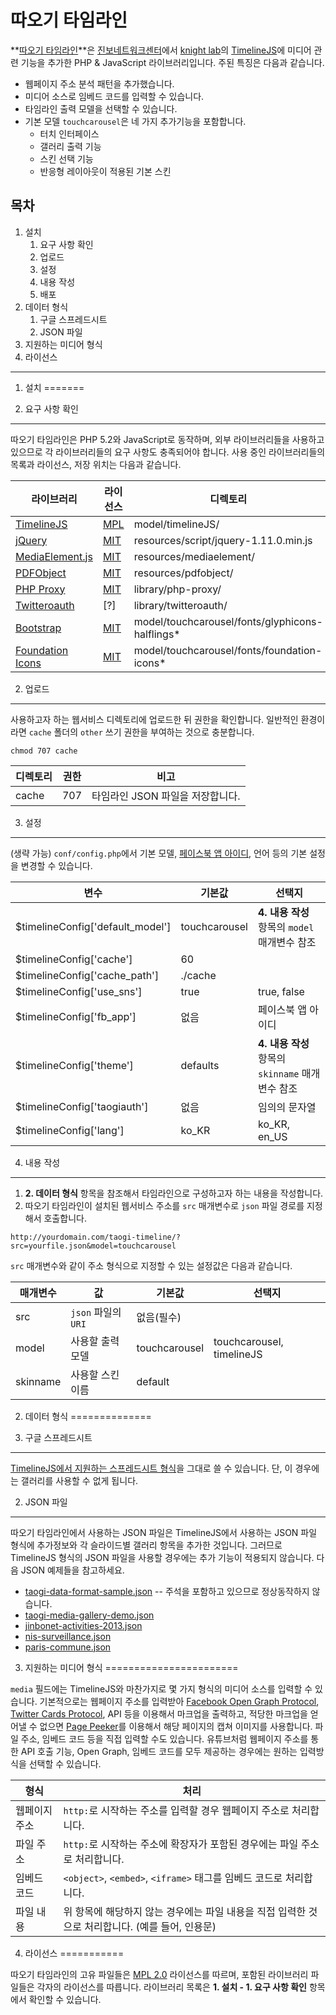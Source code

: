따오기 타임라인
===============

**[따오기 타임라인][repository-taogi-timeline]**은 [진보네트워크센터][jinbonet]에서 [knight lab][knightlab]의 [TimelineJS][repository-timelinejs]에 미디어 관련 기능을 추가한 PHP & JavaScript 라이브러리입니다. 주된 특징은 다음과 같습니다.

* 웹페이지 주소 분석 패턴을 추가했습니다.
* 미디어 소스로 임베드 코드를 입력할 수 있습니다.
* 타임라인 출력 모델을 선택할 수 있습니다.
* 기본 모델 `touchcarousel`은 네 가지 추가기능을 포함합니다.
  * 터치 인터페이스
  * 갤러리 출력 기능
  * 스킨 선택 기능
  * 반응형 레이아웃이 적용된 기본 스킨

목차
----------------------

1.  설치
    1.  요구 사항 확인
    2.  업로드
    3.  설정
    4.  내용 작성
    5.  배포
2.  데이터 형식
    1.  구글 스프레드시트
    2.  JSON 파일
3.  지원하는 미디어 형식
4.  라이선스

--------------------------------------------------------------------------------

1. 설치
=======

1. 요구 사항 확인
-----------------

따오기 타임라인은 PHP 5.2와 JavaScript로 동작하며, 외부 라이브러리들을 사용하고 있으므로 각 라이브러리들의 요구 사항도 충족되어야 합니다. 사용 중인 라이브러리들의 목록과 라이선스, 저장 위치는 다음과 같습니다.

| 라이브러리                                        | 라이선스              | 디렉토리                                          |
|---------------------------------------------------|-----------------------|---------------------------------------------------|
| [TimelineJS][repository-timelinejs]               | [MPL][license-mpl]    | model/timelineJS/                                 |
| [jQuery][repository-jquery]                       | [MIT][license-mit]    | resources/script/jquery-1.11.0.min.js             |
| [MediaElement.js][repository-mediaelement]        | [MIT][license-mit]    | resources/mediaelement/                           |
| [PDFObject][repository-pdfobject]                 | [MIT][license-mit]    | resources/pdfobject/                              |
| [PHP Proxy][repository-php-proxy]                 | [MIT][license-mit]    | library/php-proxy/                                |
| [Twitteroauth][repository-twitteroauth]           | [?]                   | library/twitteroauth/                             |
| [Bootstrap][repository-bootstrap]                 | [MIT][license-mit]    | model/touchcarousel/fonts/glyphicons-halflings*   |
| [Foundation Icons][repository-foundation-icons]   | [MIT][license-mit]    | model/touchcarousel/fonts/foundation-icons*       |

2. 업로드
---------

사용하고자 하는 웹서비스 디렉토리에 업로드한 뒤 권한을 확인합니다. 일반적인 환경이라면 `cache` 폴더의 `other` 쓰기 권한을 부여하는 것으로 충분합니다.

~~~~
chmod 707 cache
~~~~

| 디렉토리  | 권한  | 비고                              |
|-----------|-------|-----------------------------------|
| cache     | 707   | 타임라인 JSON 파일을 저장합니다.  |


3. 설정
-------

(생략 가능) `conf/config.php`에서 기본 모델, [페이스북 앱 아이디][resource-facebook-app], 언어 등의 기본 설정을 변경할 수 있습니다.

| 변수                                  | 기본값            | 선택지                                            |
|---------------------------------------|-------------------|---------------------------------------------------|
| $timelineConfig['default_model']      | touchcarousel     | **4. 내용 작성** 항목의 `model` 매개변수 참조     |
| $timelineConfig['cache']              | 60                |                                                   |
| $timelineConfig['cache_path']         | ./cache           |                                                   |
| $timelineConfig['use_sns']            | true              | true, false                                       |
| $timelineConfig['fb_app']             | 없음              | 페이스북 앱 아이디                                |
| $timelineConfig['theme']              | defaults          | **4. 내용 작성** 항목의 `skinname` 매개변수 참조  |
| $timelineConfig['taogiauth']          | 없음              | 임의의 문자열                                     |
| $timelineConfig['lang']               | ko_KR             | ko_KR, en_US                                      |

4. 내용 작성
------------

1.  **2. 데이터 형식** 항목을 참조해서 타임라인으로 구성하고자 하는 내용을 작성합니다.
2.  따오기 타임라인이 설치된 웹서비스 주소를 `src` 매개변수로 `json` 파일 경로를 지정해서 호출합니다.

~~~~
http://yourdomain.com/taogi-timeline/?src=yourfile.json&model=touchcarousel
~~~~

`src` 매개변수와 같이 주소 형식으로 지정할 수 있는 설정값은 다음과 같습니다.

| 매개변수      | 값                    | 기본값            | 선택지                        |
|---------------|-----------------------|-------------------|-------------------------------|
| src           | `json` 파일의 `URI`   | 없음(필수)        |                               |
| model         | 사용할 출력 모델      | touchcarousel     | touchcarousel, timelineJS     |
| skinname      | 사용할 스킨 이름      | default           |                               |

2. 데이터 형식
==============

1. 구글 스프레드시트
--------------------

[TimelineJS에서 지원하는 스프레드시트 형식][resource-timelinejs-spreadsheet-template]을 그대로 쓸 수 있습니다. 단, 이 경우에는 갤러리를 사용할 수 없게 됩니다.

2. JSON 파일
------------

따오기 타임라인에서 사용하는 JSON 파일은 TimelineJS에서 사용하는 JSON 파일 형식에 추가정보와 각 슬라이드별 갤러리 항목을 추가한 것입니다. 그러므로 TimelineJS 형식의 JSON 파일을 사용할 경우에는 추가 기능이 적용되지 않습니다. 다음 JSON 예제들을 참고하세요.

* [taogi-data-format-sample.json](samples/taogi-data-format-sample.json) -- 주석을 포함하고 있으므로 정상동작하지 않습니다.
* [taogi-media-gallery-demo.json](samples/taogi-media-gallery-demo.json)
* [jinbonet-activities-2013.json](samples/jinbonet-activities-2013.json)
* [nis-surveillance.json](samples/nis-surveillance.json)
* [paris-commune.json](samples/paris-commune.json)

3. 지원하는 미디어 형식
=======================

`media` 필드에는 TimelineJS와 마찬가지로 몇 가지 형식의 미디어 소스를 입력할 수 있습니다. 기본적으로는 웹페이지 주소를 입력받아 [Facebook Open Graph Protocol][resource-og], [Twitter Cards Protocol][resource-twittercards], API 등을 이용해서 마크업을 출력하고, 적당한 마크업을 얻어낼 수 없으면 [Page Peeker][resource-pagepeeker]를 이용해서 해당 페이지의 캡쳐 이미지를 사용합니다. 파일 주소, 임베드 코드 등을 직접 입력할 수도 있습니다. 유튜브처럼 웹페이지 주소를 통한 API 호출 기능, Open Graph, 임베드 코드를 모두 제공하는 경우에는 원하는 입력방식을 선택할 수 있습니다.

| 형식          | 처리                                                                                              |
|---------------|---------------------------------------------------------------------------------------------------|
| 웹페이지 주소 | `http:`로 시작하는 주소를 입력할 경우 웹페이지 주소로 처리합니다.                                 |
| 파일 주소     | `http:`로 시작하는 주소에 확장자가 포함된 경우에는 파일 주소로 처리합니다.                        |
| 임베드 코드   | `<object>`, `<embed>`, `<iframe>` 태그를 임베드 코드로 처리합니다.                                |
| 파일 내용     | 위 항목에 해당하지 않는 경우에는 파일 내용을 직접 입력한 것으로 처리합니다. (예를 들어, 인용문)   |

4. 라이선스
===========

따오기 타임라인의 고유 파일들은 [MPL 2.0][license-mpl] 라이선스를 따르며, 포함된 라이브러리 파일들은 각자의 라이선스를 따릅니다. 라이브러리 목록은 **1. 설치 - 1. 요구 사항 확인** 항목에서 확인할 수 있습니다.

[jinbonet]:     https://github.com/jinbonet
[knightlab]:    https://github.com/NUKnightLab

[resource-facebook-app]:                    https://developers.facebook.com/apps
[resource-timelinejs-spreadsheet-template]: https://drive.google.com/previewtemplate?id=0AppSVxABhnltdEhzQjQ4MlpOaldjTmZLclQxQWFTOUE&mode=public&pli=1#
[resource-og]:                              https://developers.facebook.com/docs/opengraph/
[resource-twittercards]:                    https://dev.twitter.com/docs/cards
[resource-pagepeeker]:                      http://pagepeeker.com

[repository-taogi-timeline]:    https://github.com/jinbonet/taogi-timeline
[repository-timelinejs]:        https://github.com/NUKnightLab/TimelineJS
[repository-jquery]:            https://github.com/jquery/jquery
[repository-mediaelement]:      https://github.com/johndyer/mediaelement
[repository-pdfobject]:         https://github.com/pipwerks/PDFObject
[repository-php-proxy]:         https://github.com/jenssegers/php-proxy
[repository-twitteroauth]:      https://github.com/abraham/twitteroauth
[repository-bootstrap]:         https://github.com/twbs/bootstrap
[repository-foundation-icons]:  https://github.com/zurb/foundation-icons

[license-mpl]: http://mozilla.org/MPL/2.0/
[license-mit]: http://opensource.org/licenses/MIT
